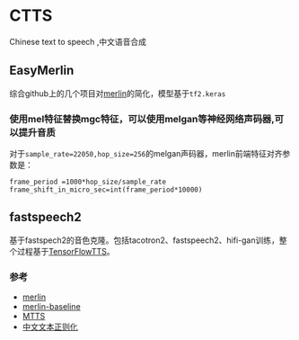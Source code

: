 # CTTS
Chinese text to speech ,中文语音合成
## EasyMerlin
  综合github上的几个项目对[merlin](https://github.com/CSTR-Edinburgh/merlin)的简化，模型基于`tf2.keras`
### 使用mel特征替换mgc特征，可以使用melgan等神经网络声码器,可以提升音质
对于`sample_rate=22050,hop_size=256`的melgan声码器，merlin前端特征对齐参数是：
```
frame_period =1000*hop_size/sample_rate   
frame_shift_in_micro_sec=int(frame_period*10000)
```
## fastspeech2
 基于fastspech2的音色克隆。包括tacotron2、fastspeech2、hifi-gan训练，整个过程基于[TensorFlowTTS](https://github.com/TensorSpeech/TensorFlowTTS)。

### 参考
* [merlin](https://github.com/CSTR-Edinburgh/merlin)
* [merlin-baseline](https://github.com/r9y9/icassp2020-espnet-tts-merlin-baseline)
* [MTTS](https://github.com/Jackiexiao/MTTS)
* [中文文本正则化](https://github.com/speechio/chinese_text_normalization)
